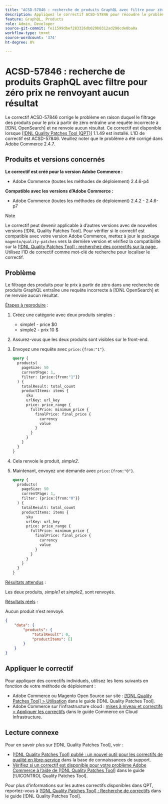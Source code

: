 ```yaml
---
title: "ACSD-57846 : recherche de produits GraphQL avec filtre pour zéro prix ne renvoyant aucun résultat"
description: Appliquez le correctif ACSD-57846 pour résoudre le problème Adobe Commerce en raison duquel le fait de filtrer les produits au prix de zéro entraîne une requête incorrecte à  [!DNL OpenSearch] et ne renvoie aucun résultat.
feature: GraphQL, Products
role: Admin, Developer
source-git-commit: fe11599dbef283326db029b0312ad290cde0ba0a
workflow-type: tm+mt
source-wordcount: '374'
ht-degree: 0%

---
```


# ACSD-57846 : recherche de produits GraphQL avec filtre pour zéro prix ne renvoyant aucun résultat

Le correctif ACSD-57846 corrige le problème en raison duquel le filtrage des produits pour le prix à partir de zéro entraîne une requête incorrecte à [!DNL OpenSearch] et ne renvoie aucun résultat. Ce correctif est disponible lorsque [[!DNL Quality Patches Tool (QPT)]](https://experienceleague.adobe.com/en/docs/commerce-knowledge-base/kb/announcements/commerce-announcements/magento-quality-patches-released-new-tool-to-self-serve-quality-patches) 1.1.49 est installé. L’ID de correctif est ACSD-57846. Veuillez noter que le problème a été corrigé dans Adobe Commerce 2.4.7.

## Produits et versions concernés

**Le correctif est créé pour la version Adobe Commerce :**

* Adobe Commerce (toutes les méthodes de déploiement) 2.4.6-p4

**Compatible avec les versions d’Adobe Commerce :**

* Adobe Commerce (toutes les méthodes de déploiement) 2.4.2 - 2.4.6-p7

>[!NOTE]
>
>Le correctif peut devenir applicable à d’autres versions avec de nouvelles versions [!DNL Quality Patches Tool]. Pour vérifier si le correctif est compatible avec votre version Adobe Commerce, mettez à jour le package `magento/quality-patches` vers la dernière version et vérifiez la compatibilité sur la [[!DNL Quality Patches Tool] : recherchez des correctifs sur la page ](https://experienceleague.adobe.com/tools/commerce-quality-patches/index.html). Utilisez l’ID de correctif comme mot-clé de recherche pour localiser le correctif.

## Problème

Le filtrage des produits pour le prix à partir de zéro dans une recherche de produits GraphQL entraîne une requête incorrecte à [!DNL OpenSearch] et ne renvoie aucun résultat.

<u>Étapes à reproduire</u> :

1. Créez une catégorie avec deux produits simples :
   * simple1 - price $0
   * simple2 - prix 10 $
1. Assurez-vous que les deux produits sont visibles sur le front-end.
1. Envoyez une requête avec `price:{from:"1"}`.

   ```graphql
   query {
     products(
       pageSize: 50
       currentPage: 1,
       filter: {price:{from:"1"}}
     ) {
       totalResult: total_count
       productItems: items {
         sku
         urlKey: url_key
         price: price_range {
           fullPrice: minimum_price {
             finalPrice: final_price {
               currency
               value
             }
           }
         }
       }
     }
   }
   ```

1. Cela renvoie le produit, *simple2*.
1. Maintenant, envoyez une demande avec `price:{from:"0"}`.

   ```graphql
   query {
     products(
       pageSize: 50
       currentPage: 1,
       filter: {price:{from:"0"}}
     ) {
       totalResult: total_count
       productItems: items {
         sku
         urlKey: url_key
         price: price_range {
           fullPrice: minimum_price {
             finalPrice: final_price {
               currency
               value
             }
           }
         }
       }
     }
   }
   ```

<u>Résultats attendus</u> :

Les deux produits, *simple1* et *simple2*, sont renvoyés.

<u>Résultats réels</u> :

Aucun produit n’est renvoyé.

```json
{
    "data": {
        "products": {
            "totalResult": 0,
            "productItems": []
        }
    }
}
```

## Appliquer le correctif

Pour appliquer des correctifs individuels, utilisez les liens suivants en fonction de votre méthode de déploiement :

* Adobe Commerce ou Magento Open Source sur site : [[!DNL Quality Patches Tool] > Utilisation](/help/tools/quality-patches-tool/usage.md) dans le guide [!DNL Quality Patches Tool].
* Adobe Commerce sur l’infrastructure cloud : [mises à niveau et correctifs > Appliquer les correctifs](https://experienceleague.adobe.com/docs/commerce-cloud-service/user-guide/develop/upgrade/apply-patches.html) dans le guide Commerce on Cloud Infrastructure.

## Lecture connexe

Pour en savoir plus sur [!DNL Quality Patches Tool], voir :

* [[!DNL Quality Patches Tool] publié : un nouvel outil pour les correctifs de qualité en libre-service](https://experienceleague.adobe.com/en/docs/commerce-knowledge-base/kb/announcements/commerce-announcements/magento-quality-patches-released-new-tool-to-self-serve-quality-patches) dans la base de connaissances de support.
* [Vérifiez si un correctif est disponible pour votre problème Adobe Commerce à l’aide de  [!DNL Quality Patches Tool]](/help/tools/quality-patches-tool/patches-available-in-qpt/check-patch-for-magento-issue-with-magento-quality-patches.md) dans le guide [!UICONTROL Quality Patches Tool].


Pour plus d&#39;informations sur les autres correctifs disponibles dans QPT, reportez-vous à [[!DNL Quality Patches Tool] : Recherche de correctifs](https://experienceleague.adobe.com/tools/commerce-quality-patches/index.html) dans le guide [!DNL Quality Patches Tool].
